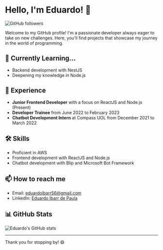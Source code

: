 # Hello, I'm Eduardo! 👋

![GitHub followers](https://img.shields.io/github/followers/eduardo-ibarr?label=Followers&style=social) 

Welcome to my GitHub profile! I'm a passionate developer always eager to take on new challenges. Here, you'll find projects that showcase my journey in the world of programming.

## 🌱 Currently Learning...

- Backend development with NestJS
- Deepening my knowledge in Node.js

## 💼 Experience

- **Junior Frontend Developer** with a focus on ReactJS and Node.js (Present)
- **Developer Trainee** from June 2022 to February 2023
- **Chatbot Development Intern** at Compass UOL from December 2021 to March 2022

## 🛠 Skills

- Proficient in AWS
- Frontend development with ReactJS and Node.js
- Chatbot development with Blip and Microsoft Bot Framework

## 📫 How to reach me

- Email: eduardoibarr56@gmail.com
- LinkedIn: [Eduardo Ibarr de Paula](https://www.linkedin.com/in/eduardo.ibarr/)

## 📊 GitHub Stats

![Eduardo's GitHub stats](https://github-readme-stats.vercel.app/api?username=eduardo-ibarr&show_icons=true&theme=radical)

---

Thank you for stopping by! 😄

